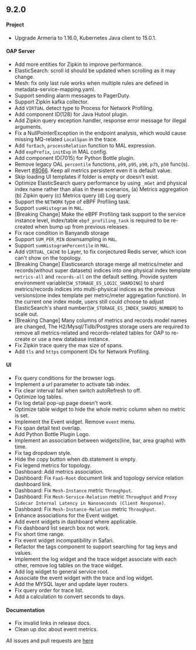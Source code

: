 ## 9.2.0

#### Project

* Upgrade Armeria to 1.16.0, Kubernetes Java client to 15.0.1.

#### OAP Server

* Add more entities for Zipkin to improve performance.
* ElasticSearch: scroll id should be updated when scrolling as it may change.
* Mesh: fix only last rule works when multiple rules are defined in metadata-service-mapping.yaml.
* Support sending alarm messages to PagerDuty.
* Support Zipkin kafka collector.
* Add `VIRTUAL` detect type to Process for Network Profiling.
* Add component ID(128) for Java Hutool plugin.
* Add Zipkin query exception handler, response error message for illegal arguments.
* Fix a NullPointerException in the endpoint analysis, which would cause missing MQ-related `LocalSpan` in the trace.
* Add `forEach`, `processRelation` function to MAL expression.
* Add `expPrefix`, `initExp` in MAL config.
* Add component ID(7015) for Python Bottle plugin.
* Remove legacy OAL `percentile` functions, `p99`, `p95`, `p90`, `p75`, `p50` func(s).
* Revert [#8066](https://github.com/apache/skywalking/pull/8066). Keep all metrics persistent even it is default value.
* Skip loading UI templates if folder is empty or doesn't exist.
* Optimize ElasticSearch query performance by using `_mGet` and physical index name rather than alias in these scenarios,  (a) Metrics aggregation (b) Zipkin query (c) Metrics query (d) Log query
* Support the `NETWORK` type of eBPF Profiling task.
* Support `sumHistogram` in `MAL`.
* [Breaking Change] Make the eBPF Profiling task support to the service instance level, index/table `ebpf_profiling_task` is required to be re-created when bump up from previous releases.
* Fix race condition in Banyandb storage
* Support `SUM_PER_MIN` downsampling in `MAL`.
* Support `sumHistogramPercentile` in `MAL`.
* Add `VIRTUAL_CACHE` to Layer, to fix conjectured Redis server, which icon can't show on the topology.
* [Breaking Change] Elasticsearch storage merge all metrics/meter and records(without super datasets) indices into one physical index template `metrics-all` and `records-all` on the default setting.
  Provide system environment variable(`SW_STORAGE_ES_LOGIC_SHARDING`) to shard metrics/records indices into multi-physical indices as the previous versions(one index template per metric/meter aggregation function).
  In the current one index mode, users still could choose to adjust ElasticSearch's shard number(`SW_STORAGE_ES_INDEX_SHARDS_NUMBER`) to scale out.
* [Breaking Change] Many columns of metrics and records model names are changed, The H2/Mysql/Tidb/Postgres storage users are required to remove all metrics-related and records-related tables for OAP to re-create or use a new database instance.
* Fix Zipkin trace query the max size of spans.
* Add `tls` and `https` component IDs for Network Profiling.

#### UI

* Fix query conditions for the browser logs.
* Implement a url parameter to activate tab index.
* Fix clear interval fail when switch autoRefresh to off.
* Optimize log tables.
* Fix log detail pop-up page doesn't work.
* Optimize table widget to hide the whole metric column when no metric is set.
* Implement the Event widget. Remove `event` menu.
* Fix span detail text overlap.
* Add Python Bottle Plugin Logo.
* Implement an association between widgets(line, bar, area graphs) with time.
* Fix tag dropdown style.
* Hide the copy button when db.statement is empty.
* Fix legend metrics for topology.
* Dashboard: Add metrics association.
* Dashboard: Fix `FaaS-Root` document link and topology service relation dashboard link.
* Dashboard: Fix `Mesh-Instance` metric `Throughput`.
* Dashboard: Fix `Mesh-Service-Relation` metric `Throughput` and `Proxy Sidecar Internal Latency in Nanoseconds (Client Response)`.
* Dashboard: Fix `Mesh-Instance-Relation` metric `Throughput`.
* Enhance associations for the Event widget.
* Add event widgets in dashboard where applicable.
* Fix dashboard list search box not work.
* Fix short time range.
* Fix event widget incompatibility in Safari.
* Refactor the tags component to support searching for tag keys and values.
* Implement the log widget and the trace widget associate with each other, remove log tables on the trace widget.
* Add log widget to general service root.
* Associate the event widget with the trace and log widget.
* Add the MYSQL layer and update layer routers.
* Fix query order for trace list.
* Add a calculation to convert seconds to days.

#### Documentation

* Fix invalid links in release docs.
* Clean up doc about event metrics.

All issues and pull requests are [here](https://github.com/apache/skywalking/milestone/136?closed=1)
